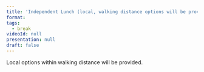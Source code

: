```yaml
---
title: 'Independent Lunch (local, walking distance options will be provided for your consideration)'
format: 
tags:
  - break
videoId: null
presentation: null
draft: false
---
```

Local options within walking distance will be provided.
